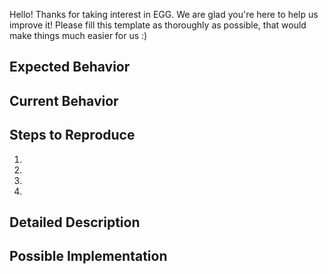 Hello! Thanks for taking interest in EGG. We are glad you're here to help us improve it!
Please fill this template as thoroughly as possible, that would make things much easier for us :) 

<!--- Please provide a general summary of the issue in the Title above -->

## Expected Behavior
<!--- Tell us what should happen -->

## Current Behavior
<!--- Tell us what happens instead of the expected behavior -->

## Steps to Reproduce
<!--- Provide a link to a live example, or an unambiguous set of steps to -->
<!--- reproduce this bug. Include code to reproduce, if relevant -->
1.
2.
3.
4.

## Detailed Description
<!--- Provide a detailed description of the change or addition you are proposing -->

## Possible Implementation
<!--- Not obligatory, but suggest an idea for implementing addition or change -->
